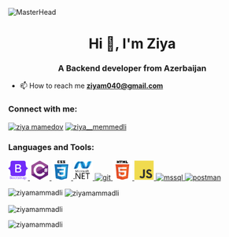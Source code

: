 ![MasterHead](https://d2m6ke2px6quvq.cloudfront.net/uploads/2020/07/15/aa9a0b99-ed76-48ea-8c14-4adcd42c91b1.jpg)

<h1 align="center">Hi 👋, I'm Ziya</h1>
<h3 align="center">A Backend developer from Azerbaijan</h3>


- 📫 How to reach me **ziyam040@gmail.com**

<h3 align="left">Connect with me:</h3>
<p align="left">
<a href="https://www.linkedin.com/in/ziya-mamedov-055378293/" target="blank"><img align="center" src="https://raw.githubusercontent.com/rahuldkjain/github-profile-readme-generator/master/src/images/icons/Social/linked-in-alt.svg" alt="ziya mamedov" height="30" width="40" /></a>
<a href="https://instagram.com/ziya__memmedli" target="blank"><img align="center" src="https://raw.githubusercontent.com/rahuldkjain/github-profile-readme-generator/master/src/images/icons/Social/instagram.svg" alt="ziya__memmedli" height="30" width="40" /></a>
</p>

<h3 align="left">Languages and Tools:</h3>
<p align="left"> <a href="https://getbootstrap.com" target="_blank" rel="noreferrer"> <img src="https://raw.githubusercontent.com/devicons/devicon/master/icons/bootstrap/bootstrap-plain-wordmark.svg" alt="bootstrap" width="40" height="40"/> </a> <a href="https://www.w3schools.com/cs/" target="_blank" rel="noreferrer"> <img src="https://raw.githubusercontent.com/devicons/devicon/master/icons/csharp/csharp-original.svg" alt="csharp" width="40" height="40"/> </a> <a href="https://www.w3schools.com/css/" target="_blank" rel="noreferrer"> <img src="https://raw.githubusercontent.com/devicons/devicon/master/icons/css3/css3-original-wordmark.svg" alt="css3" width="40" height="40"/> </a> <a href="https://dotnet.microsoft.com/" target="_blank" rel="noreferrer"> <img src="https://raw.githubusercontent.com/devicons/devicon/master/icons/dot-net/dot-net-original-wordmark.svg" alt="dotnet" width="40" height="40"/> </a> <a href="https://git-scm.com/" target="_blank" rel="noreferrer"> <img src="https://www.vectorlogo.zone/logos/git-scm/git-scm-icon.svg" alt="git" width="40" height="40"/> </a> <a href="https://www.w3.org/html/" target="_blank" rel="noreferrer"> <img src="https://raw.githubusercontent.com/devicons/devicon/master/icons/html5/html5-original-wordmark.svg" alt="html5" width="40" height="40"/> </a> <a href="https://developer.mozilla.org/en-US/docs/Web/JavaScript" target="_blank" rel="noreferrer"> <img src="https://raw.githubusercontent.com/devicons/devicon/master/icons/javascript/javascript-original.svg" alt="javascript" width="40" height="40"/> </a> <a href="https://www.microsoft.com/en-us/sql-server" target="_blank" rel="noreferrer"> <img src="https://www.svgrepo.com/show/303229/microsoft-sql-server-logo.svg" alt="mssql" width="40" height="40"/> </a> <a href="https://postman.com" target="_blank" rel="noreferrer"> <img src="https://www.vectorlogo.zone/logos/getpostman/getpostman-icon.svg" alt="postman" width="40" height="40"/> </a> </p>

<p><img align="left" src="https://github-readme-stats.vercel.app/api/top-langs?username=ziyamammadli&show_icons=true&locale=en&layout=compact" alt="ziyamammadli" /></p>

<p>&nbsp;<img align="center" src="https://github-readme-stats.vercel.app/api?username=ziyamammadli&show_icons=true&locale=en" alt="ziyamammadli" /></p>

<p><img align="center" src="https://github-readme-streak-stats.herokuapp.com/?user=ziyamammadli&" alt="ziyamammadli" /></p>

<p align="left"> <img src="https://komarev.com/ghpvc/?username=ziyamammadli&label=Profile%20views&color=0e75b6&style=flat" alt="ziyamammadli" /> </p>
